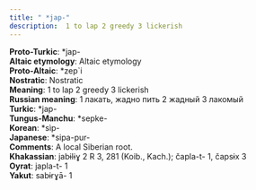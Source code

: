 ```yaml
---
title: " *jap-"
description:  1 to lap 2 greedy 3 lickerish
---
```


<strong>Proto-Turkic</strong>:  *jap-<br>
<strong>Altaic etymology</strong>:  Altaic etymology<br>
<strong> Proto-Altaic</strong>:  *zep`i<br>
<strong>Nostratic</strong>:  Nostratic<br>
<strong>Meaning</strong>:  1 to lap 2 greedy 3 lickerish<br>
<strong>Russian meaning</strong>:  1 лакать, жадно пить 2 жадный 3 лакомый<br>
<strong>Turkic</strong>:  *jap-<br>
<strong>Tungus-Manchu</strong>:  *sepke-<br>
<strong>Korean</strong>:  *sìp-<br>
<strong>Japanese</strong>:  *sipa-pur-<br>
<strong>Comments</strong>:  A local Siberian root.<br>
<strong>Khakassian</strong>:  jabɨlɨɣ 2 R 3, 281 (Koib., Kach.); čapla-t- 1, čapsɨx 3<br>
<strong>Oyrat</strong>:  japla-t- 1<br>
<strong>Yakut</strong>:  sabɨrɣā- 1<br>


